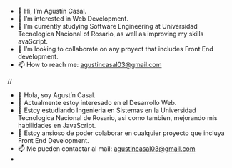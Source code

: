 - 👋 Hi, I’m Agustín Casal.
- 👀 I’m interested in Web Development.
- 🌱 I’m currently studying Software Engineering at Universidad Tecnologica Nacional of Rosario, as well as improving my skills avaScript.
- 💞️ I’m looking to collaborate on any proyect that includes Front End development.
- 📫 How to reach me: agustincasal03@gmail.com

//

- 👋 Hola, soy Agustín Casal.
- 👀 Actualmente estoy interesado en el Desarrollo Web.
- 🌱 Estoy estudiando Ingenieria en Sistemas en la Universidad Tecnologica Nacional de Rosario, asi como tambien, mejorando mis habilidades en JavaScript.
- 💞️ Estoy ansioso de poder colaborar en cualquier proyecto que incluya Front End Development.
- 📫 Me pueden contactar al mail: agustincasal03@gmail.com
- 

<!---
agustincasal/agustincasal is a ✨ special ✨ repository because its `README.md` (this file) appears on your GitHub profile.
You can click the Preview link to take a look at your changes.
--->
